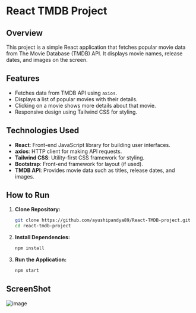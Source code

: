 # React TMDB Project

## Overview

This project is a simple React application that fetches popular movie data from The Movie Database (TMDB) API. It displays movie names, release dates, and images on the screen.

## Features

- Fetches data from TMDB API using `axios`.
- Displays a list of popular movies with their details.
- Clicking on a movie shows more details about that movie.
- Responsive design using Tailwind CSS for styling.

## Technologies Used

- **React**: Front-end JavaScript library for building user interfaces.
- **axios**: HTTP client for making API requests.
- **Tailwind CSS**: Utility-first CSS framework for styling.
- **Bootstrap**: Front-end framework for layout (if used).
- **TMDB API**: Provides movie data such as titles, release dates, and images.

## How to Run

1. **Clone Repository:**
   ```bash
   git clone https://github.com/ayushipandya89/React-TMDB-project.git
   cd react-tmdb-project
   ```
   
2. **Install Dependencies:**
   ```bash
   npm install
   ```

3. **Run the Application:**
   ```bash
   npm start
   ```
   
## ScreenShot
   ![image](https://github.com/user-attachments/assets/883c08de-2dbe-4352-809f-cf82de514021)
